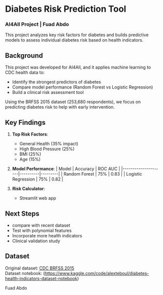 # Diabetes Risk Prediction Tool
### AI4All Project | Fuad Abdo


This project analyzes key risk factors for diabetes and builds predictive models to assess individual diabetes risk based on health indicators.

## Background
This project was developed for AI4All, and it applies machine learning to CDC health data to:
- Identify the strongest predictors of diabetes
- Compare model performance (Random Forest vs Logistic Regression)
- Build a clinical risk assessment tool

Using the BRFSS 2015 dataset (253,680 respondents), we focus on predicting diabetes risk to help with early intervention.

## Key Findings
1. **Top Risk Factors**:
   - General Health (35% impact)
   - High Blood Pressure (25%)
   - BMI (25%)
   - Age (15%)

2. **Model Performance**:
   | Model               | Accuracy | ROC AUC |
   |---------------------|----------|---------|
   | Random Forest       | 75%      | 0.83    |
   | Logistic Regression | 75%      | 0.82    |

3. **Risk Calculator**:
   - Streamlit web app
 
## Next Steps
- compare with recent dataset 
- Test with polynomial features
- Incorporate more health indicators
- Clinical validation study

## Dataset
Original dataset: [CDC BRFSS 2015](https://www.kaggle.com/alexteboul/diabetes-health-indicators-dataset)  
Dataset notebook: (https://www.kaggle.com/code/alexteboul/diabetes-health-indicators-dataset-notebook)  


Fuad Abdo
